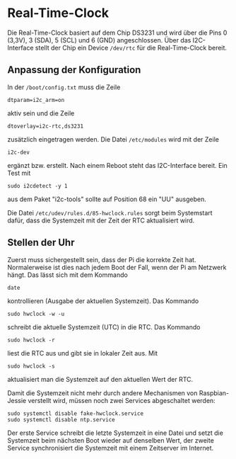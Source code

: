 Real-Time-Clock
===============

Die Real-Time-Clock basiert auf dem Chip DS3231 und wird über die Pins 0 (3,3V),
3 (SDA), 5 (SCL) und 6 (GND) angeschlossen. Über das I2C-Interface stellt
der Chip ein Device `/dev/rtc` für die Real-Time-Clock bereit.


Anpassung der Konfiguration
---------------------------

In der `/boot/config.txt` muss die Zeile

    dtparam=i2c_arm=on

aktiv sein und die Zeile

    dtoverlay=i2c-rtc,ds3231

zusätzlich eingetragen werden. Die Datei `/etc/modules` wird mit der
Zeile

    i2c-dev

ergänzt bzw. erstellt. Nach einem Reboot steht das I2C-Interface bereit. 
Ein Test mit

    sudo i2cdetect -y 1

aus dem Paket "i2c-tools" sollte auf Position 68 ein "UU" ausgeben.

Die Datei `/etc/udev/rules.d/85-hwclock.rules` sorgt beim Systemstart
dafür, dass die Systemzeit mit der Zeit der RTC aktualisiert wird.


Stellen der Uhr
---------------

Zuerst muss sichergestellt sein, dass der Pi die korrekte Zeit hat. Normalerweise
ist dies nach jedem Boot der Fall, wenn der Pi am Netzwerk hängt. Das lässt
sich mit dem Kommando

    date

kontrollieren (Ausgabe der aktuellen Systemzeit). Das Kommando

    sudo hwclock -w -u

schreibt die aktuelle Systemzeit (UTC) in die RTC. Das Kommando

    sudo hwclock -r

liest die RTC aus und gibt sie in lokaler Zeit aus. Mit

    sudo hwclock -s

aktualisiert man die Systemzeit auf den aktuellen Wert der RTC.

Damit die Systemzeit nicht mehr durch andere Mechanismen von Raspbian-Jessie
verstellt wird, müssen noch zwei Services abgeschaltet werden:

    sudo systemctl disable fake-hwclock.service
    sudo systemctl disable ntp.service

Der erste Service schreibt die letzte Systemzeit in eine Datei und setzt
die Systemzeit beim nächsten Boot wieder auf denselben Wert, der zweite
Service synchronisiert die Systemzeit mit einem Zeitserver im Internet.
